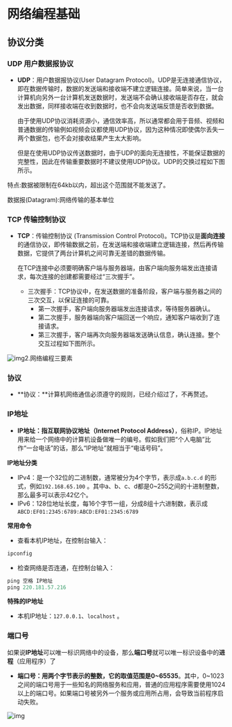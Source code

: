 # 网络编程基础

## 协议分类

### UDP 用户数据报协议

* **UDP**：用户数据报协议\(User Datagram Protocol\)。UDP是无连接通信协议，即在数据传输时，数据的发送端和接收端不建立逻辑连接。简单来说，当一台计算机向另外一台计算机发送数据时，发送端不会确认接收端是否存在，就会发出数据，同样接收端在收到数据时，也不会向发送端反馈是否收到数据。

  由于使用UDP协议消耗资源小，通信效率高，所以通常都会用于音频、视频和普通数据的传输例如视频会议都使用UDP协议，因为这种情况即使偶尔丢失一两个数据包，也不会对接收结果产生太大影响。

  但是在使用UDP协议传送数据时，由于UDP的面向无连接性，不能保证数据的完整性，因此在传输重要数据时不建议使用UDP协议。UDP的交换过程如下图所示。

特点:数据被限制在64kb以内，超出这个范围就不能发送了。

数据报\(Datagram\):网络传输的基本单位

### TCP 传输控制协议

* **TCP**：传输控制协议 \(Transmission Control Protocol\)。TCP协议是**面向连接**的通信协议，即传输数据之前，在发送端和接收端建立逻辑连接，然后再传输数据，它提供了两台计算机之间可靠无差错的数据传输。

  在TCP连接中必须要明确客户端与服务器端，由客户端向服务端发出连接请求，每次连接的创建都需要经过“三次握手”。

  * 三次握手：TCP协议中，在发送数据的准备阶段，客户端与服务器之间的三次交互，以保证连接的可靠。
    * 第一次握手，客户端向服务器端发出连接请求，等待服务器确认。
    * 第二次握手，服务器端向客户端回送一个响应，通知客户端收到了连接请求。
    * 第三次握手，客户端再次向服务器端发送确认信息，确认连接。整个交互过程如下图所示。

![img](https://gblobscdn.gitbook.com/assets%2F-MFGFjVrjTSMPA_4GB73%2F-MGeihTASZ2NmfmH6nUq%2F-MGfKYoq1JbELNLK5eqK%2Fimage.png?alt=media&token=76e47ef9-d57c-4b1a-8ff9-55ba009b673e)2.网络编程三要素

### 协议

* **协议：**计算机网络通信必须遵守的规则，已经介绍过了，不再赘述。

### IP地址

* **IP地址：指互联网协议地址（Internet Protocol Address）**，俗称IP。IP地址用来给一个网络中的计算机设备做唯一的编号。假如我们把“个人电脑”比作“一台电话”的话，那么“IP地址”就相当于“电话号码”。

**IP地址分类**

* IPv4：是一个32位的二进制数，通常被分为4个字节，表示成`a.b.c.d` 的形式，例如`192.168.65.100` 。其中a、b、c、d都是0~255之间的十进制整数，那么最多可以表示42亿个。
* IPv6：128位地址长度，每16个字节一组，分成8组十六进制数，表示成`ABCD:EF01:2345:6789:ABCD:EF01:2345:6789`

**常用命令**

* 查看本机IP地址，在控制台输入：

```java
ipconfig
```

* 检查网络是否连通，在控制台输入：

```java
ping 空格 IP地址
ping 220.181.57.216
```

**特殊的IP地址**

* 本机IP地址：`127.0.0.1`、`localhost` 。

### 端口号

如果说**IP地址**可以唯一标识网络中的设备，那么**端口号**就可以唯一标识设备中的**进程**（应用程序）了

* **端口号：用两个字节表示的整数，它的取值范围是0~65535**。其中，0~1023之间的端口号用于一些知名的网络服务和应用，普通的应用程序需要使用1024以上的端口号。如果端口号被另外一个服务或应用所占用，会导致当前程序启动失败。

![img](https://gblobscdn.gitbook.com/assets%2F-MFGFjVrjTSMPA_4GB73%2F-MGeihTASZ2NmfmH6nUq%2F-MGfMqJjBLhTSyQiYYku%2F01_端口号.bmp?alt=media&token=5bdf0eb3-18ed-4c05-9580-0f8499733a2e)